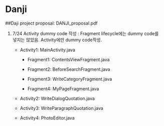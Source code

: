 # Danji
##Daji project proposal: DANJI_proposal.pdf


1. 7/24 Activity dummy code 작성 : Fragment lifecycle에는 dummy code를 넣지는 않았음. Activity에만 dummy code작성. 

    - Activity1: MainActivity.java

        * Fragment1: ContentsViewFragment.java

        * Fragment2: BeforeSearchFragment.java

        * Fragment3: WriteCategoryFragment.java

        * Fragment4: MyPageFragment.java

    - Activity2: WriteDialogQuotation.java

    - Activity3: WriteParagraphQuotation.java

    - Activity4: PhotoEditor.java

